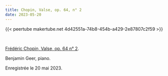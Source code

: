 ```yaml
---
title: Chopin, Valse, op. 64, n° 2
date: 2023-05-20
---
```


{{< peertube makertube.net 4d42551a-74b8-454b-a429-2e87807c2f59 >}}

<br>

[Frédéric Chopin, Valse, op. 64 n° 2](https://fr.wikipedia.org/wiki/Valse,_opus_64_no_2_de_Chopin).

Benjamin Geer, piano.

Enregistrée le 20 mai 2023.
